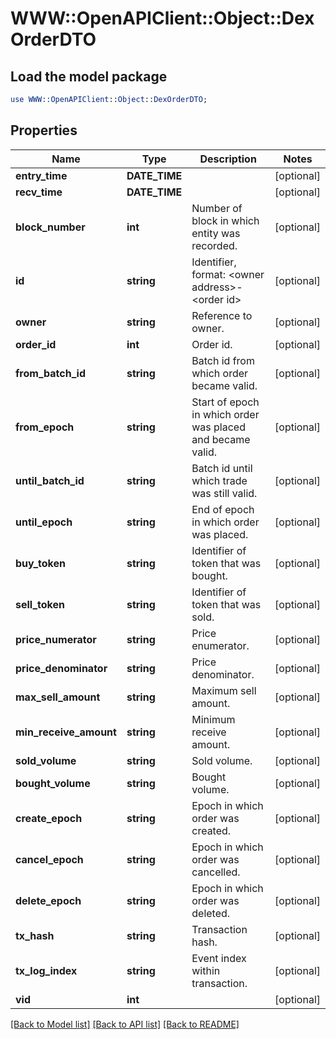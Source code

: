 # WWW::OpenAPIClient::Object::DexOrderDTO

## Load the model package
```perl
use WWW::OpenAPIClient::Object::DexOrderDTO;
```

## Properties
Name | Type | Description | Notes
------------ | ------------- | ------------- | -------------
**entry_time** | **DATE_TIME** |  | [optional] 
**recv_time** | **DATE_TIME** |  | [optional] 
**block_number** | **int** | Number of block in which entity was recorded. | [optional] 
**id** | **string** | Identifier, format: &lt;owner address&gt;-&lt;order id&gt; | [optional] 
**owner** | **string** | Reference to owner. | [optional] 
**order_id** | **int** | Order id. | [optional] 
**from_batch_id** | **string** | Batch id from which order became valid. | [optional] 
**from_epoch** | **string** | Start of epoch in which order was placed and became valid. | [optional] 
**until_batch_id** | **string** | Batch id until which trade was still valid. | [optional] 
**until_epoch** | **string** | End of epoch in which order was placed. | [optional] 
**buy_token** | **string** | Identifier of token that was bought. | [optional] 
**sell_token** | **string** | Identifier of token that was sold. | [optional] 
**price_numerator** | **string** | Price enumerator. | [optional] 
**price_denominator** | **string** | Price denominator. | [optional] 
**max_sell_amount** | **string** | Maximum sell amount. | [optional] 
**min_receive_amount** | **string** | Minimum receive amount. | [optional] 
**sold_volume** | **string** | Sold volume. | [optional] 
**bought_volume** | **string** | Bought volume. | [optional] 
**create_epoch** | **string** | Epoch in which order was created. | [optional] 
**cancel_epoch** | **string** | Epoch in which order was cancelled. | [optional] 
**delete_epoch** | **string** | Epoch in which order was deleted. | [optional] 
**tx_hash** | **string** | Transaction hash. | [optional] 
**tx_log_index** | **string** | Event index within transaction. | [optional] 
**vid** | **int** |  | [optional] 

[[Back to Model list]](../README.md#documentation-for-models) [[Back to API list]](../README.md#documentation-for-api-endpoints) [[Back to README]](../README.md)


